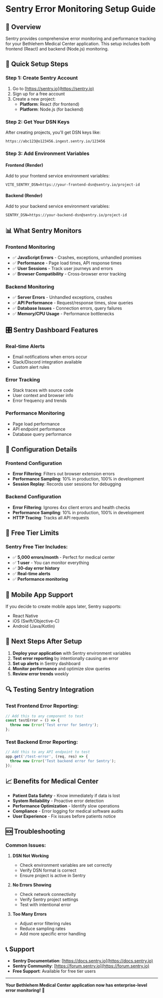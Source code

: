 # Sentry Error Monitoring Setup Guide

## 🎯 **Overview**

Sentry provides comprehensive error monitoring and performance tracking for your Bethlehem Medical Center application. This setup includes both frontend (React) and backend (Node.js) monitoring.

## 🚀 **Quick Setup Steps**

### **Step 1: Create Sentry Account**

1. Go to [https://sentry.io](https://sentry.io)
2. Sign up for a free account
3. Create a new project:
   - **Platform**: React (for frontend)
   - **Platform**: Node.js (for backend)

### **Step 2: Get Your DSN Keys**

After creating projects, you'll get DSN keys like:
```
https://abc123@o123456.ingest.sentry.io/123456
```

### **Step 3: Add Environment Variables**

#### **Frontend (Render)**
Add to your frontend service environment variables:
```
VITE_SENTRY_DSN=https://your-frontend-dsn@sentry.io/project-id
```

#### **Backend (Render)**
Add to your backend service environment variables:
```
SENTRY_DSN=https://your-backend-dsn@sentry.io/project-id
```

## 📊 **What Sentry Monitors**

### **Frontend Monitoring**
- ✅ **JavaScript Errors** - Crashes, exceptions, unhandled promises
- ✅ **Performance** - Page load times, API response times
- ✅ **User Sessions** - Track user journeys and errors
- ✅ **Browser Compatibility** - Cross-browser error tracking

### **Backend Monitoring**
- ✅ **Server Errors** - Unhandled exceptions, crashes
- ✅ **API Performance** - Request/response times, slow queries
- ✅ **Database Issues** - Connection errors, query failures
- ✅ **Memory/CPU Usage** - Performance bottlenecks

## 🎛️ **Sentry Dashboard Features**

### **Real-time Alerts**
- Email notifications when errors occur
- Slack/Discord integration available
- Custom alert rules

### **Error Tracking**
- Stack traces with source code
- User context and browser info
- Error frequency and trends

### **Performance Monitoring**
- Page load performance
- API endpoint performance
- Database query performance

## 🔧 **Configuration Details**

### **Frontend Configuration**
- **Error Filtering**: Filters out browser extension errors
- **Performance Sampling**: 10% in production, 100% in development
- **Session Replay**: Records user sessions for debugging

### **Backend Configuration**
- **Error Filtering**: Ignores 4xx client errors and health checks
- **Performance Sampling**: 10% in production, 100% in development
- **HTTP Tracing**: Tracks all API requests

## 🚨 **Free Tier Limits**

### **Sentry Free Tier Includes:**
- ✅ **5,000 errors/month** - Perfect for medical center
- ✅ **1 user** - You can monitor everything
- ✅ **30-day error history**
- ✅ **Real-time alerts**
- ✅ **Performance monitoring**

## 📱 **Mobile App Support**

If you decide to create mobile apps later, Sentry supports:
- React Native
- iOS (Swift/Objective-C)
- Android (Java/Kotlin)

## 🎯 **Next Steps After Setup**

1. **Deploy your application** with Sentry environment variables
2. **Test error reporting** by intentionally causing an error
3. **Set up alerts** in Sentry dashboard
4. **Monitor performance** and optimize slow queries
5. **Review error trends** weekly

## 🔍 **Testing Sentry Integration**

### **Test Frontend Error Reporting:**
```javascript
// Add this to any component to test
const testError = () => {
  throw new Error('Test error for Sentry');
};
```

### **Test Backend Error Reporting:**
```javascript
// Add this to any API endpoint to test
app.get('/test-error', (req, res) => {
  throw new Error('Test backend error for Sentry');
});
```

## 📈 **Benefits for Medical Center**

- **Patient Data Safety** - Know immediately if data is lost
- **System Reliability** - Proactive error detection
- **Performance Optimization** - Identify slow operations
- **Compliance** - Error logging for medical software audits
- **User Experience** - Fix issues before patients notice

## 🆘 **Troubleshooting**

### **Common Issues:**

1. **DSN Not Working**
   - Check environment variables are set correctly
   - Verify DSN format is correct
   - Ensure project is active in Sentry

2. **No Errors Showing**
   - Check network connectivity
   - Verify Sentry project settings
   - Test with intentional error

3. **Too Many Errors**
   - Adjust error filtering rules
   - Reduce sampling rates
   - Add more specific error handling

## 📞 **Support**

- **Sentry Documentation**: [https://docs.sentry.io](https://docs.sentry.io)
- **Sentry Community**: [https://forum.sentry.io](https://forum.sentry.io)
- **Free Support**: Available for free tier users

---

**Your Bethlehem Medical Center application now has enterprise-level error monitoring!** 🎉
